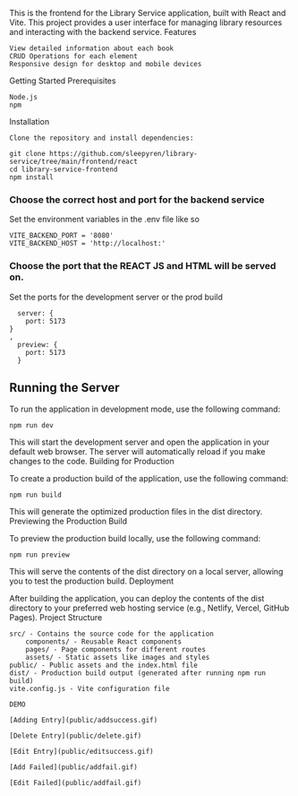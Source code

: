 This is the frontend for the Library Service application, built with React and Vite. This project provides a user interface for managing library resources and interacting with the backend service.
Features

    View detailed information about each book
    CRUD Operations for each element
    Responsive design for desktop and mobile devices

Getting Started
Prerequisites

    Node.js 
    npm 

Installation

    Clone the repository and install dependencies:

```
git clone https://github.com/sleepyren/library-service/tree/main/frontend/react
cd library-service-frontend
npm install
```

### Choose the correct host and port for the backend service
Set the environment variables in the .env file like so
```
VITE_BACKEND_PORT = '8080'
VITE_BACKEND_HOST = 'http://localhost:'
```

### Choose the port that the REACT JS and HTML will be served on.
Set the ports for the development server or the prod build
```
  server: {  
    port: 5173
}
,
  preview: {
    port: 5173
  }
```


## Running the Server

To run the application in development mode, use the following command:
```
npm run dev
```

This will start the development server and open the application in your default web browser. The server will automatically reload if you make changes to the code.
Building for Production

To create a production build of the application, use the following command:

```
npm run build
```

This will generate the optimized production files in the dist directory.
Previewing the Production Build

To preview the production build locally, use the following command:

```
npm run preview
```

This will serve the contents of the dist directory on a local server, allowing you to test the production build.
Deployment

After building the application, you can deploy the contents of the dist directory to your preferred web hosting service (e.g., Netlify, Vercel, GitHub Pages).
Project Structure

    src/ - Contains the source code for the application
        components/ - Reusable React components
        pages/ - Page components for different routes
        assets/ - Static assets like images and styles
    public/ - Public assets and the index.html file
    dist/ - Production build output (generated after running npm run build)
    vite.config.js - Vite configuration file

    DEMO

    [Adding Entry](public/addsuccess.gif) 

    [Delete Entry](public/delete.gif)

    [Edit Entry](public/editsuccess.gif)

    [Add Failed](public/addfail.gif)

    [Edit Failed](public/addfail.gif)